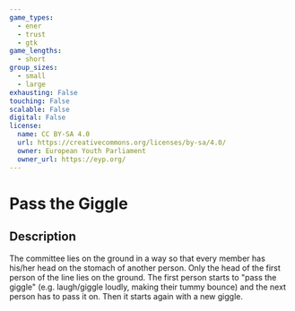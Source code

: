 ```yaml
---
game_types:
  - ener
  - trust
  - gtk
game_lengths:
  - short
group_sizes:
  - small
  - large
exhausting: False
touching: False
scalable: False
digital: False
license:
  name: CC BY-SA 4.0
  url: https://creativecommons.org/licenses/by-sa/4.0/
  owner: European Youth Parliament
  owner_url: https://eyp.org/
---
```

# Pass the Giggle

## Description
The committee lies on the ground in a way so that every member has his/her head on the stomach of another person. Only the head of the first person of the line lies on the ground. The first person starts to "pass the giggle" (e.g. laugh/giggle loudly, making their tummy bounce) and the next person has to pass it on. Then it starts again with a new giggle.
